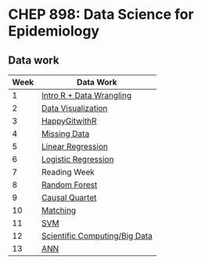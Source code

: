 # CHEP 898: Data Science for Epidemiology

## Data work

Week |	Data Work | 
-----|---------- | 
1	| [Intro R + Data Wrangling](https://github.com/walkabilly/data_science_for_epi_usask/blob/main/Data%20Work/data_wrangling.md) | 
2	| [Data Visualization](https://github.com/walkabilly/data_science_for_epi_usask/blob/main/Data%20Work/data_visualization.md) | 
3	| [HappyGitwithR](https://happygitwithr.com/) | | 
4	| [Missing Data](https://github.com/walkabilly/data_science_for_epi_usask/blob/main/Data%20Work/missing_data.md) | 
5	| [Linear Regression](https://github.com/walkabilly/data_science_for_epi_usask/blob/main/Data%20Work/linear_regression.md) |
6	| [Logistic Regression](https://github.com/walkabilly/data_science_for_epi_usask/blob/main/Data%20Work/logistic_regression.md) |
7	| Reading Week	| 
8	| [Random Forest](https://github.com/walkabilly/data_science_for_epi_usask/blob/main/Data%20Work/random_forest.md) | 
9	| [Causal Quartet](https://github.com/walkabilly/data_science_for_epi_usask/blob/main/Data%20Work/causal_quartet_R.md) | 
10 | [Matching]() | 
11 | [SVM]() | 
12 | [Scientific Computing/Big Data]() | 
13 | [ANN]() | 

